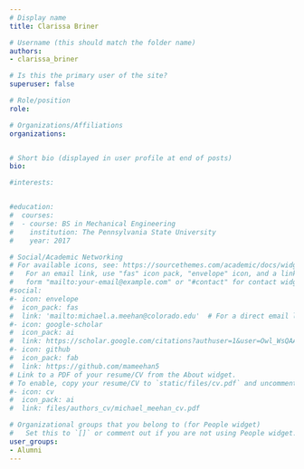 ```yaml
---
# Display name
title: Clarissa Briner

# Username (this should match the folder name)
authors:
- clarissa_briner

# Is this the primary user of the site?
superuser: false

# Role/position
role: 

# Organizations/Affiliations
organizations:


# Short bio (displayed in user profile at end of posts)
bio: 

#interests:


#education:
#  courses:
#  - course: BS in Mechanical Engineering
#    institution: The Pennsylvania State University
#    year: 2017

# Social/Academic Networking
# For available icons, see: https://sourcethemes.com/academic/docs/widgets/#icons
#   For an email link, use "fas" icon pack, "envelope" icon, and a link in the
#   form "mailto:your-email@example.com" or "#contact" for contact widget.
#social:
#- icon: envelope
#  icon_pack: fas
#  link: 'mailto:michael.a.meehan@colorado.edu'  # For a direct email link, use "mailto:mime5507@colorado.edu".
#- icon: google-scholar
#  icon_pack: ai
#  link: https://scholar.google.com/citations?authuser=1&user=Owl_WsQAAAAJ
#- icon: github
#  icon_pack: fab
#  link: https://github.com/mameehan5
# Link to a PDF of your resume/CV from the About widget.
# To enable, copy your resume/CV to `static/files/cv.pdf` and uncomment the lines below.  
#- icon: cv
#  icon_pack: ai
#  link: files/authors_cv/michael_meehan_cv.pdf

# Organizational groups that you belong to (for People widget)
#   Set this to `[]` or comment out if you are not using People widget.  
user_groups:
- Alumni
---
```

